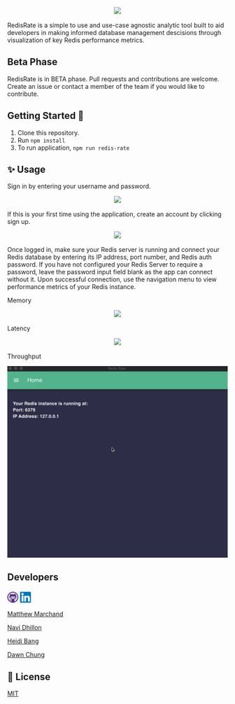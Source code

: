 <p align='center'>
<img src='./src/styles/assets/redisrate1.png' />
</p>

RedisRate is a simple to use and use-case agnostic analytic tool built to aid developers in making informed database management descisions through visualization of key Redis performance metrics.

## Beta Phase

RedisRate is in BETA phase. Pull requests and contributions are welcome. Create an issue or contact a member of the team if you would like to contribute.

## Getting Started 🏁

1. Clone this repository.
2. Run `npm install`
3. To run application,
   `npm run redis-rate`

## ✨ Usage

<!-- electron packager -->
Sign in by entering your username and password. 
<p align='center'>
<img src='./src/styles/assets/login.gif' />
</p>


If this is your first time using the application, create an account by clicking sign up.
<p align='center'>
<img src='./src/styles/assets/signup.gif' />
</p>

<!-- add a picture of sign up -->

Once logged in, make sure your Redis server is running and connect your Redis database by entering its IP address, port number, and Redis auth password. If you have not configured your Redis Server to require a password, leave the password input field blank as the app can connect without it. Upon successful connection, use the navigation menu to view performance metrics of your Redis instance.

<!-- add picture of port page -->

Memory
<p align='center'>
<img src='./src/styles/assets/memory.gif' />
</p>
<!-- add picture of port page -->

Latency
<p align='center'>
<img src='./src/styles/assets/latency.gif' />
</p>
<!-- add picture of port page -->

Throughput
<p align='center'>
<img src='./src/styles/assets/throughput.gif' />
</p>
<!-- add picture of port page -->

## Developers<p align='center'>

<p>
<img src='./src/styles/assets/git.png' height=25px/>
<img src='./src/styles/assets/linkedin.png' height=25px/></p>

[Matthew Marchand](https://github.com/m-marchand)

[Navi Dhillon](https://github.com/Super-Programmer-Navi)

[Heidi Bang](https://github.com/heidibang)

[Dawn Chung](https://github.com/dawn-chung27)

## 📝 License

[MIT](https://choosealicense.com/licenses/mit/)
